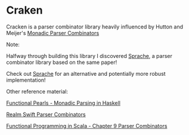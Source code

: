 # Craken

Cracken is a parser combinator library heavily influenced by Hutton and Meijer's [Monadic Parser Combinators](http://www.cs.nott.ac.uk/~pszgmh/monparsing.pdf)


Note: 

Halfway through building this library I discovered [Sprache](https://github.com/sprache/Sprache), a parser combinator library based on the same paper!

Check out [Sprache](https://github.com/sprache/Sprache) for an alternative and potentially more robust implementation!


Other reference material:

[Functional Pearls - Monadic Parsing in Haskell](http://www.cs.nott.ac.uk/~pszgmh/pearl.pdf)

[Realm Swift Parser Combinators](https://academy.realm.io/posts/tryswift-yasuhiro-inami-parser-combinator/)

[Functional Programming in Scala - Chapter 9 Parser Combinators](https://livebook.manning.com/book/functional-programming-in-scala/chapter-9/4)
